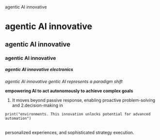  agentic AI innovative 
# agentic AI innovative 
## agentic AI innovative 
### agentic AI innovative 
##### agentic AI innovative electronics
*agentic AI innovative gentic AI represents a paradigm shift*

 **empowering AI to act autonomously to achieve complex goals**
 1. It moves beyond passive response, enabling proactive problem-solving and 
 2.decision-making in 
 
 `print("environments. This innovation unlocks potential for advanced automation")`
  
 
 <br> personalized experiences, and sophisticated strategy execution.